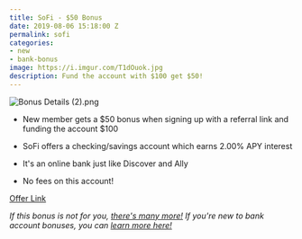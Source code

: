 ```yaml
---
title: SoFi - $50 Bonus
date: 2019-08-06 15:18:00 Z
permalink: sofi
categories:
- new
- bank-bonus
image: https://i.imgur.com/T1dOuok.jpg
description: Fund the account with $100 get $50!
---
```


![Bonus Details (2).png](/uploads/Bonus%20Details%20(2).png)

* New member gets a $50 bonus when signing up with a referral link and funding the account $100

* SoFi offers a checking/savings account which earns 2.00% APY interest

* It's an online bank just like Discover and Ally
* No fees on this account!

[Offer Link](https://www.sofi.com/share/money/2501161/)



*If this bonus is not for you, [there's many more!](https://atl.deals/bank-bonus) If you're new to bank account bonuses, you can [learn more here!](https://atl.deals/bankbonuses)*